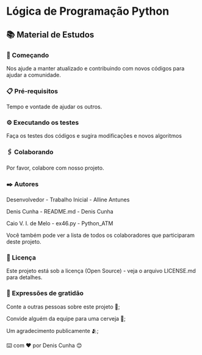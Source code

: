 # Lógica de Programação Python

## :books: Material de Estudos

### 🚀 Começando

Nos ajude a manter atualizado e contribuindo com novos códigos para ajudar a comunidade.

### 📋 Pré-requisitos

Tempo e vontade de ajudar os outros.

### ⚙️ Executando os testes

Faça os testes dos códigos e sugira modificações e novos algoritmos

### 🖇️ Colaborando

Por favor, colabore com nosso projeto.

### ✒️ Autores

Desenvolvedor - Trabalho Inicial - Alline Antunes

Denis Cunha - README.md - Denis Cunha

Caio V. I. de Melo - ex46.py - Python_ATM

Você também pode ver a lista de todos os colaboradores que participaram deste projeto.

### 📄 Licença

Este projeto está sob a licença (Open Source) - veja o arquivo LICENSE.md para detalhes.

### 🎁 Expressões de gratidão

Conte a outras pessoas sobre este projeto 📢;

Convide alguém da equipe para uma cerveja 🍺;

Um agradecimento publicamente 🫂;

⌨️ com ❤️ por Denis Cunha 😊
